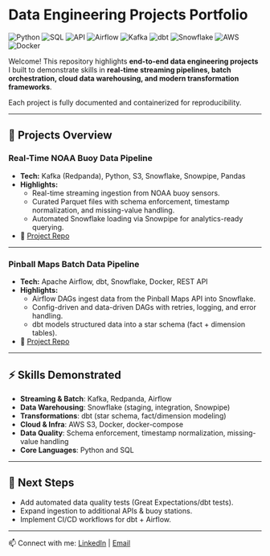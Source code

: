 # Data Engineering Projects Portfolio

![Python](https://img.shields.io/badge/Python-3.11-blue)
![SQL](https://img.shields.io/badge/SQL-Queries-lightgrey)
![API](https://img.shields.io/badge/API-Integration-blueviolet)
![Airflow](https://img.shields.io/badge/Airflow-Orchestration-darkgreen)
![Kafka](https://img.shields.io/badge/Kafka-Streaming-black)
![dbt](https://img.shields.io/badge/dbt-Transformations-orange)
![Snowflake](https://img.shields.io/badge/Snowflake-Cloud-lightblue)
![AWS](https://img.shields.io/badge/AWS-S3%20%7C%20EC2-gold)
![Docker](https://img.shields.io/badge/Docker-Containerization-navy)

Welcome! This repository highlights **end-to-end data engineering projects** I built to demonstrate skills in **real-time streaming pipelines, batch orchestration, cloud data warehousing, and modern transformation frameworks**.

Each project is fully documented and containerized for reproducibility.  

---

## 📐 Projects Overview

### Real-Time NOAA Buoy Data Pipeline
- **Tech:** Kafka (Redpanda), Python, S3, Snowflake, Snowpipe, Pandas  
- **Highlights:**  
  - Real-time streaming ingestion from NOAA buoy sensors.  
  - Curated Parquet files with schema enforcement, timestamp normalization, and missing-value handling.  
  - Automated Snowflake loading via Snowpipe for analytics-ready querying.  
- 📂 [Project Repo](https://github.com/WesJM/streaming-pipeline)  

---

### Pinball Maps Batch Data Pipeline
- **Tech:** Apache Airflow, dbt, Snowflake, Docker, REST API  
- **Highlights:**  
  - Airflow DAGs ingest data from the Pinball Maps API into Snowflake.  
  - Config-driven and data-driven DAGs with retries, logging, and error handling.  
  - dbt models structured data into a star schema (fact + dimension tables).  
- 📂 [Project Repo](https://github.com/WesJM/batch-pipeline)  

---

## ⚡ Skills Demonstrated
- **Streaming & Batch**: Kafka, Redpanda, Airflow  
- **Data Warehousing**: Snowflake (staging, integration, Snowpipe)  
- **Transformations**: dbt (star schema, fact/dimension modeling)  
- **Cloud & Infra**: AWS S3, Docker, docker-compose  
- **Data Quality**: Schema enforcement, timestamp normalization, missing-value handling  
- **Core Languages**: Python and SQL  

---

## 🚀 Next Steps
- Add automated data quality tests (Great Expectations/dbt tests).  
- Expand ingestion to additional APIs & buoy stations.  
- Implement CI/CD workflows for dbt + Airflow.  

---

📫 Connect with me: [LinkedIn](https://www.linkedin.com/in/wes-martin/) | [Email](mailto:wes.martin713@gmail.com)
